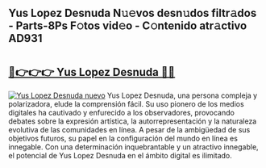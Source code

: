 ## Yus Lopez Desnuda N𝚞𝚎vos desn𝚞dos filtr𝚊dos - Parts-8Ps F𝚘tos vid𝚎o - C𝚘ntenido atr𝚊ctivo AD931

# <h2><a href="http://mbe5cch.tromn.icu/?c=Yus+Lopez+Desnuda">🔗👉👉👉 Yus Lopez Desnuda 🔗🔗</a></h2>

[![Yus Lopez Desnuda nuevo](https://i.imgur.com/pEAQMta.gif)](http://mbe5cch.tromn.icu/?c=Yus+Lopez+Desnuda)
Yus Lopez Desnuda, una persona compleja y polarizadora, elude la comprensión fácil. Su uso pionero de los medios digitales ha cautivado y enfurecido a los observadores, provocando debates sobre la expresión artística, la autorrepresentación y la naturaleza evolutiva de las comunidades en línea. A pesar de la ambigüedad de sus objetivos futuros, su papel en la configuración del mundo en línea es innegable. Con una determinación inquebrantable y un atractivo innegable, el potencial de Yus Lopez Desnuda en el ámbito digital es ilimitado.
